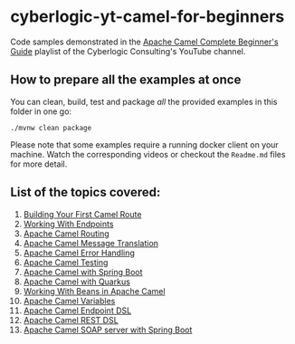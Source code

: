 # cyberlogic-yt-camel-for-beginners
Code samples demonstrated in the [Apache Camel Complete Beginner's Guide](https://youtube.com/playlist?list=PLhOKPsimMS-zdKEE_F53TKNROx2uJBPF6&feature=shared) playlist of the Cyberlogic Consulting's YouTube channel.

## How to prepare all the examples at once
You can clean, build, test and package _all_ the provided examples in this folder in one go:
```shell script
./mvnw clean package
```

Please note that some examples require a running docker client on your machine. Watch the corresponding videos or checkout the `Readme.md` files for more detail. 

## List of the topics covered:
1. [Building Your First Camel Route](./building-your-first-camel-route/)
2. [Working With Endpoints](./working-with-endpoints/)
3. [Apache Camel Routing](./routing/)
4. [Apache Camel Message Translation](./message-mapping/)
5. [Apache Camel Error Handling](./error-handling/)
6. [Apache Camel Testing](./testing/)
7. [Apache Camel with Spring Boot](./camel-sb-example/)
8. [Apache Camel with Quarkus](./camel-quarkus-example/)
9. [Working With Beans in Apache Camel](./working-with-beans/)
10. [Apache Camel Variables](./variables/)
11. [Apache Camel Endpoint DSL](./endpoint-dsl/)
12. [Apache Camel REST DSL](./rest-dsl/)
13. [Apache Camel SOAP server with Spring Boot](./camel-sb-soap-server-example/)
